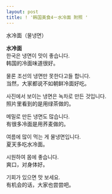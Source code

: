 ```yaml
---
layout: post
title: ! '韩国美食4－水冷面 附照 '
---
```


<p>水冷面（물냉면）</p>



<p><a href="/node/39"></a><strong>水冷面</strong><br />한국은 냉면이 맛이 좋습니다.<br />韩国的冷面味道很好。</p>



<p>물론 조선의 냉면만 못한다고들 합니다.<br />当然，大家都说不如朝鲜冷面好吃。</p>



<p>사진에서 보이는 냉면은 녹차로 만든 것입니다.<br />照片里看到的是用绿茶做的。</p>



<p>메밀로 만든 냉면도 많습니다.<br />有很多冷面是用荞麦做的。</p>



<p>여름에 많이 먹는 게 물냉면입니다.<br />夏天多吃水冷面。</p>



<p>시원하여 몸에 좋습니다.<br />爽口，对身体好。</p>



<p>기회가 있으면 맛 보세요.<br />有机会的话，大家也尝尝吧。</p>

